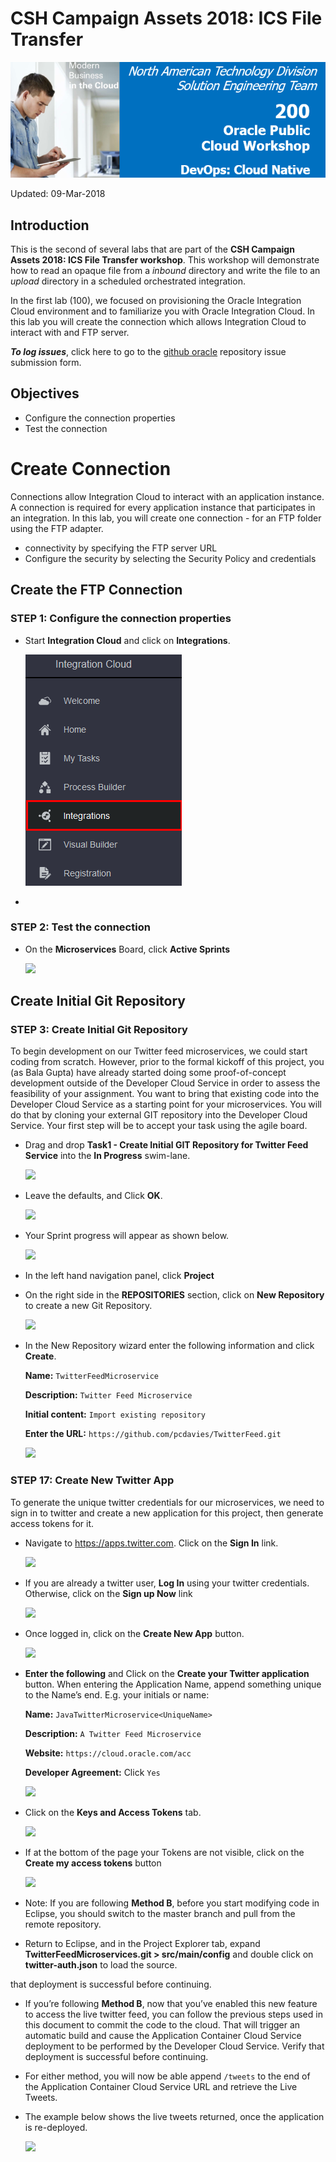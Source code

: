 # CSH Campaign Assets 2018: ICS File Transfer

![](images/200/Picture-lab.png)

Updated: 09-Mar-2018

## Introduction

This is the second of several labs that are part of the **CSH Campaign Assets 2018: ICS File Transfer workshop**. This workshop will demonstrate how to read an opaque file from a *inbound*  directory and write the file to an *upload* directory in a scheduled orchestrated integration. 

In the first lab (100), we focused on provisioning the Oracle Integration Cloud environment and to  familiarize you with Oracle Integration Cloud. In this lab you will create the connection which allows Integration Cloud to interact with and FTP server.

***To log issues***, click here to go to the [github oracle](https://github.com/oracle/learning-library/issues/new) repository issue submission form.

## Objectives

- Configure the connection properties 
- Test the connection

# Create Connection
Connections allow Integration Cloud to interact with an application instance. A connection is required for every application instance that participates in an integration. In this lab, you will create one connection - for an FTP folder using the FTP adapter. 

  - connectivity by specifying the FTP server URL
  - Configure the security by selecting the Security Policy and credentials

## Create the FTP Connection

### **STEP 1**: Configure the connection properties

- Start **Integration Cloud** and click on **Integrations**.

    ![](images/200/Lab200_001.png)    
- 

### **STEP 2**: Test the connection

- On the **Microservices** Board, click **Active Sprints**

    ![](images/200/Picture13.png)  

## Create Initial Git Repository

### **STEP 3**: Create Initial Git Repository

To begin development on our Twitter feed microservices, we could start coding from scratch. However, prior to the formal kickoff of this project, you (as Bala Gupta) have already started doing some proof-of-concept development outside of the Developer Cloud Service in order to assess the feasibility of your assignment. You want to bring that existing code into the Developer Cloud Service as a starting point for your microservices. You will do that by cloning your external GIT repository into the Developer Cloud Service. Your first step will be to accept your task using the agile board.

- Drag and drop **Task1 - Create Initial GIT Repository for Twitter Feed Service** into the **In Progress** swim-lane.  

    ![](images/200/Picture13.5.png)  

- Leave the defaults, and Click **OK**.

    ![](images/200/Picture14.6.png)  

- Your Sprint progress will appear as shown below.

    ![](images/200/Picture16.2.png)  

- In the left hand navigation panel, click **Project**

- On the right side in the **REPOSITORIES** section, click on **New Repository** to create a new Git Repository.

    ![](images/200/Picture17.png)  

- In the New Repository wizard enter the following information and click **Create**.

    **Name:** `TwitterFeedMicroservice`

    **Description:** `Twitter Feed Microservice`

    **Initial content:** `Import existing repository`

    **Enter the URL:** `https://github.com/pcdavies/TwitterFeed.git`

    ![](images/200/Picture18.2.png)  



### **STEP 17**: Create New Twitter App

To generate the unique twitter credentials for our microservices, we need to sign in to twitter and create a new application for this project, then generate access tokens for it.

- Navigate to https://apps.twitter.com. Click on the **Sign In** link.

    ![](images/200/image119.png)  

- If you are already a twitter user, **Log In** using your twitter credentials. Otherwise, click on the **Sign up Now** link

    ![](images/200/image120.png)  

- Once logged in, click on the **Create New App** button.

    ![](images/200/image121.png)  

- **Enter the following** and Click on the **Create your Twitter application** button. When entering the Application Name, append something unique to the Name’s end. E.g. your initials or name:

  **Name:** `JavaTwitterMicroservice<UniqueName>`

  **Description:** `A Twitter Feed Microservice`

  **Website:** `https://cloud.oracle.com/acc`

  **Developer Agreement:** Click `Yes`

    ![](images/200/image122.png)  

- Click on the **Keys and Access Tokens** tab.

    ![](images/200/image123.png)  

- If at the bottom of the page your Tokens are not visible, click on the **Create my access tokens** button

    ![](images/200/image124.png)  

- Note: If you are following **Method B**, before you start modifying code in Eclipse, you should switch to the master branch and pull from the remote repository.

- Return to Eclipse, and in the Project Explorer tab, expand **TwitterFeedMicroservices.git > src/main/config** and double click on **twitter-auth.json** to load the source.

 that deployment is successful before continuing.

- If you’re following **Method B**, now that you’ve enabled this new feature to access the live twitter feed, you can follow the previous steps used in this document to commit the code to the cloud. That will trigger an automatic build and cause the Application Container Cloud Service deployment to be performed by the Developer Cloud Service. Verify that deployment is successful before continuing.

- For either method, you will now be able append `/tweets` to the end of the Application Container Cloud Service URL and retrieve the Live Tweets.

- The example below shows the live tweets returned, once the application is re-deployed.

    ![](images/200/image132.png)

